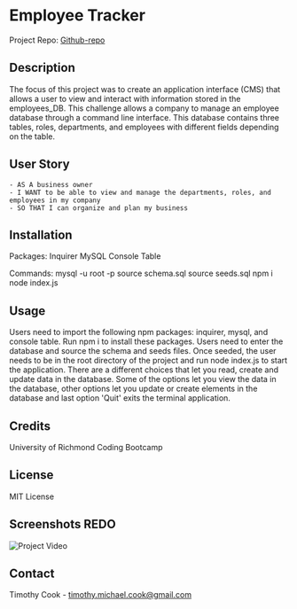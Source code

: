 # Employee Tracker

Project Repo: [Github-repo](https://github.com/timothymichaelcook/12_Employee_Tracker)

## Description

The focus of this project was to create an application interface (CMS) that allows a user to view and interact with information stored in the employees_DB. This challenge allows a company to manage an employee database through a command line interface. This database contains three tables, roles, departments, and employees with different fields depending on the table.

## User Story

```
- AS A business owner
- I WANT to be able to view and manage the departments, roles, and employees in my company
- SO THAT I can organize and plan my business
```

## Installation 

Packages:
Inquirer
MySQL
Console Table

Commands:
mysql -u root -p
source schema.sql
source seeds.sql
npm i
node index.js

## Usage

Users need to import the following npm packages: inquirer, mysql, and console table. Run npm i to install these packages. Users need to enter the database and source the schema and seeds files. Once seeded, the user needs to be in the root directory of the project and run node index.js to start the application. There are a different choices that let you read, create and update data in the database. Some of the options let you view the data in the database, other options let you update or create elements in the database and last option 'Quit' exits the terminal application.

## Credits

University of Richmond Coding Bootcamp

## License

MIT License

## Screenshots REDO

![Project Video](./assets/video_1.gif)

## Contact

Timothy Cook - timothy.michael.cook@gmail.com
